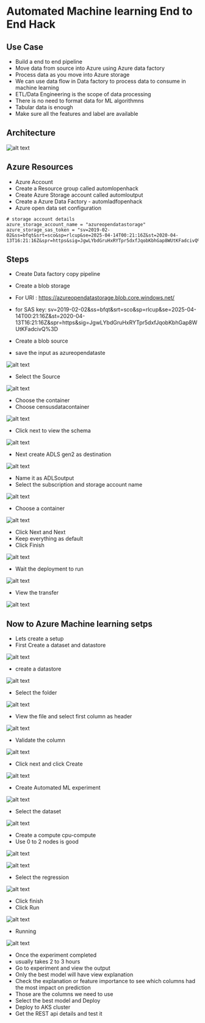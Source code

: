 # Automated Machine learning End to End Hack

## Use Case

- Build a end to end pipeline
- Move data from source into Azure using Azure data factory
- Process data as you move into Azure storage
- We can use data flow in Data factory to process data to consume in machine learning
- ETL/Data Engineering is the scope of data processing
- There is no need to format data for ML algorithmns
- Tabular data is enough
- Make sure all the features and label are available

## Architecture

![alt text](https://github.com/balakreshnan/AutomatedML/blob/main/images/automlarch.jpg "Architecture")

## Azure Resources

- Azure Account
- Create a Resource group called automlopenhack
- Create Azure Storage account called automloutput
- Create a Azure Data Factory - automladfopenhack
- Azure open data set configuration

```
# storage account details
azure_storage_account_name = "azureopendatastorage"
azure_storage_sas_token = "sv=2019-02-02&ss=bfqt&srt=sco&sp=rlcup&se=2025-04-14T00:21:16Z&st=2020-04-13T16:21:16Z&spr=https&sig=JgwLYbdGruHxRYTpr5dxfJqobKbhGap8WUtKFadcivQ%3D"
```

## Steps

- Create Data factory copy pipeline
- Create a blob storage
- For URI : https://azureopendatastorage.blob.core.windows.net/
- for SAS key: sv=2019-02-02&ss=bfqt&srt=sco&sp=rlcup&se=2025-04-14T00:21:16Z&st=2020-04-13T16:21:16Z&spr=https&sig=JgwLYbdGruHxRYTpr5dxfJqobKbhGap8WUtKFadcivQ%3D

- Create a blob source
- save the input as azureopendataste

![alt text](https://github.com/balakreshnan/AutomatedML/blob/main/Beginner/images/beginner0.jpg "Architecture")

- Select the Source

![alt text](https://github.com/balakreshnan/AutomatedML/blob/main/Beginner/images/beginner1.jpg "Architecture")

- Choose the container
- Choose censusdatacontainer

![alt text](https://github.com/balakreshnan/AutomatedML/blob/main/Beginner/images/beginner3.jpg "Architecture")

- Click next to view the schema

![alt text](https://github.com/balakreshnan/AutomatedML/blob/main/Beginner/images/beginner4.jpg "Architecture")

- Next create ADLS gen2 as destination

![alt text](https://github.com/balakreshnan/AutomatedML/blob/main/Beginner/images/beginner5.jpg "Architecture")

- Name it as ADLSoutput
- Select the subscription and storage account name

![alt text](https://github.com/balakreshnan/AutomatedML/blob/main/Beginner/images/beginner6.jpg "Architecture")

- Choose a container

![alt text](https://github.com/balakreshnan/AutomatedML/blob/main/Beginner/images/beginner7.jpg "Architecture")

- Click Next and Next
- Keep everything as default
- Click Finish

![alt text](https://github.com/balakreshnan/AutomatedML/blob/main/Beginner/images/beginner8.jpg "Architecture")

- Wait the deployment to run

![alt text](https://github.com/balakreshnan/AutomatedML/blob/main/Beginner/images/beginner10.jpg "Architecture")

- View the transfer

![alt text](https://github.com/balakreshnan/AutomatedML/blob/main/Beginner/images/beginner9.jpg "Architecture")

## Now to Azure Machine learning setps

- Lets create a setup
- First Create a dataset and datastore

![alt text](https://github.com/balakreshnan/AutomatedML/blob/main/Beginner/images/beginner11.jpg "Architecture")

- create a datastore

![alt text](https://github.com/balakreshnan/AutomatedML/blob/main/Beginner/images/beginner12.jpg "Architecture")

- Select the folder

![alt text](https://github.com/balakreshnan/AutomatedML/blob/main/Beginner/images/beginner13.jpg "Architecture")

- View the file and select first column as header

![alt text](https://github.com/balakreshnan/AutomatedML/blob/main/Beginner/images/beginner14.jpg "Architecture")

- Validate the column

![alt text](https://github.com/balakreshnan/AutomatedML/blob/main/Beginner/images/beginner15.jpg "Architecture")

- Click next and click Create

![alt text](https://github.com/balakreshnan/AutomatedML/blob/main/Beginner/images/beginner16.jpg "Architecture")

- Create Automated ML experiment

![alt text](https://github.com/balakreshnan/AutomatedML/blob/main/Beginner/images/beginner17.jpg "Architecture")

- Select the dataset

![alt text](https://github.com/balakreshnan/AutomatedML/blob/main/Beginner/images/beginner18.jpg "Architecture")

- Create a compute cpu-compute
- Use 0 to 2 nodes is good

![alt text](https://github.com/balakreshnan/AutomatedML/blob/main/Beginner/images/beginner19.jpg "Architecture")

![alt text](https://github.com/balakreshnan/AutomatedML/blob/main/Beginner/images/beginner20.jpg "Architecture")

- Select the regression

![alt text](https://github.com/balakreshnan/AutomatedML/blob/main/Beginner/images/beginner21.jpg "Architecture")

- Click finish
- Click Run

![alt text](https://github.com/balakreshnan/AutomatedML/blob/main/Beginner/images/beginner22.jpg "Architecture")

- Running

![alt text](https://github.com/balakreshnan/AutomatedML/blob/main/Beginner/images/beginner23.jpg "Architecture")

- Once the experiment completed
- usually takes 2 to 3 hours
- Go to experiment and view the output
- Only the best model will have view explanation
- Check the explanation or feature importance to see which columns had the most impact on prediction
- Those are the columns we need to use
- Select the best model and Deploy
- Deploy to AKS cluster
- Get the REST api details and test it